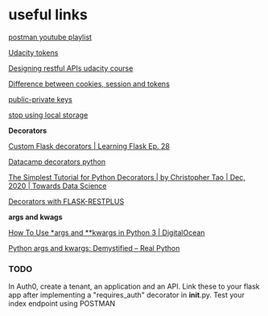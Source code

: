 # useful links   

[postman youtube playlist](https://www.youtube.com/c/PostmanAPIdevelopment/playlists)   

[Udacity tokens](https://www.youtube.com/watch?v=woNZJMSNbuo)  

[Designing restful APIs udacity course](https://www.udacity.com/course/designing-restful-apis--ud388)

[Difference between cookies, session and tokens](https://www.youtube.com/watch?v=44c1t_cKylo)

[public-private keys](https://crypto.stackexchange.com/questions/39941/hmac-with-public-private-key)

[stop using local storage](https://www.rdegges.com/2018/please-stop-using-local-storage/)  


**Decorators**  

[Custom Flask decorators | Learning Flask Ep. 28](https://pythonise.com/series/learning-flask/custom-flask-decorators)  

[Datacamp decorators python](https://www.datacamp.com/community/tutorials/decorators-python)

[The Simplest Tutorial for Python Decorators | by Christopher Tao | Dec, 2020 | Towards Data Science](https://towardsdatascience.com/the-simplest-tutorial-for-python-decorator-dadbf8f20b0f)  

[Decorators with FLASK-RESTPLUS](https://medium.com/@kim_t/design-apis-with-flask-restplus-decorators-3ac7d285c0b9) 

**args and kwags**  

[How To Use *args and **kwargs in Python 3 | DigitalOcean](https://www.digitalocean.com/community/tutorials/how-to-use-args-and-kwargs-in-python-3)

 
[Python args and kwargs: Demystified – Real Python](https://realpython.com/python-kwargs-and-args/)

###  TODO 
In Auth0, create a tenant, an application and an API. Link these to your flask app after implementing a "requires_auth" decorator in __init__.py. 
Test your index endpoint using POSTMAN 

 
